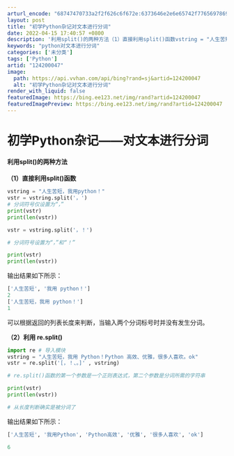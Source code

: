 ```yaml
---
arturl_encode: "68747470733a2f2f626c6f672e:6373646e2e6e65742f77656978696e5f34343939353430312f:61727469636c652f64657461696c732f313234323030303437"
layout: post
title: "初学Python杂记对文本进行分词"
date: 2022-04-15 17:40:57 +0800
description: '利用split()的两种方法（1）直接利用split()函数vstring = "人生苦短，我用py'
keywords: "python对文本进行分词"
categories: ['未分类']
tags: ['Python']
artid: "124200047"
image:
  path: https://api.vvhan.com/api/bing?rand=sj&artid=124200047
  alt: "初学Python杂记对文本进行分词"
render_with_liquid: false
featuredImage: https://bing.ee123.net/img/rand?artid=124200047
featuredImagePreview: https://bing.ee123.net/img/rand?artid=124200047
---
```


# 初学Python杂记——对文本进行分词

#### 利用split()的两种方法

**（1）直接利用split()函数**

```python
vstring = "人生苦短，我用python！"
vstr = vstring.split('，')
# 分词符号仅设置为“，”
print(vstr)
print(len(vstr))

vstr = vstring.split('，！')

# 分词符号设置为“，”和“！”

print(vstr)
print(len(vstr))
```

输出结果如下所示：

```python
['人生苦短', '我用 python！']
2
['人生苦短，我用 python！']
1
```

可以根据返回的列表长度来判断，当输入两个分词标号时并没有发生分词。

**（2）利用 re.split()**

```python
import re # 导入模块
vstring = "人生苦短，我用 Python！Python 高效、优雅，很多人喜欢。ok"
vstr = re.split('[，！、。]' , vstring)

# re.split()函数的第一个参数是一个正则表达式，第二个参数是分词所需的字符串

print(vstr)
print(len(vstr))

# 从长度判断确实是被分词了
```

输出结果如下所示：

```python
['人生苦短', '我用Python', 'Python高效', '优雅', '很多人喜欢', 'ok']

6
```